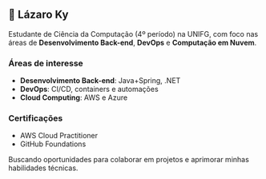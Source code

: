## :tada: Lázaro Ky

Estudante de Ciência da Computação (4º período) na UNIFG, com foco nas áreas de **Desenvolvimento Back-end**, **DevOps** e **Computação em Nuvem**.

### Áreas de interesse

- **Desenvolvimento Back-end**: Java+Spring, .NET
- **DevOps**: CI/CD, containers e automações
- **Cloud Computing**: AWS e Azure

### Certificações

- AWS Cloud Practitioner  
- GitHub Foundations

Buscando oportunidades para colaborar em projetos e aprimorar minhas habilidades técnicas.
